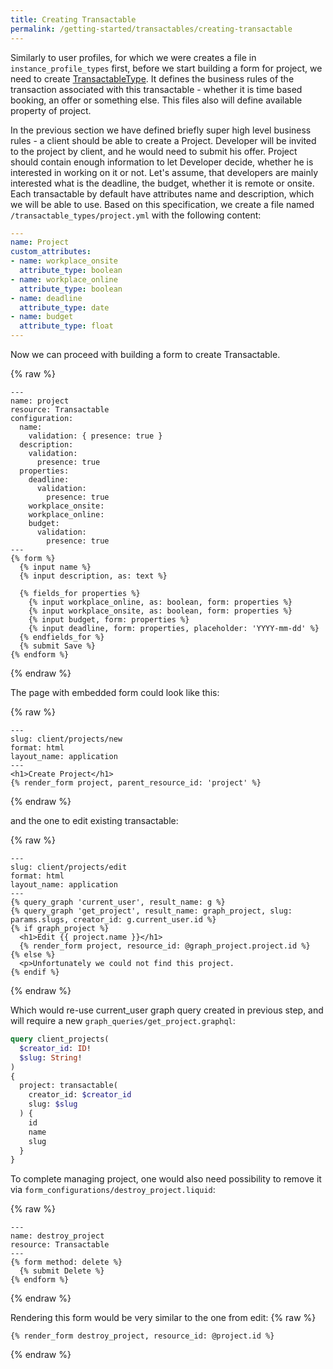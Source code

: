 ```yaml
---
title: Creating Transactable
permalink: /getting-started/transactables/creating-transactable
---
```

Similarly to user profiles, for which we were creates a file in `instance_profile_types` first, before we start building a form for project, we need to create [TransactableType](/reference/transactable-type). It defines the business rules of the transaction associated with this transactable - whether it is time based booking, an offer or something else. This files also will define available property of project.

In the previous section we have defined briefly super high level business rules - a client should be able to create a Project. Developer will be invited to the project by client, and he would need to submit his offer. Project should contain enough information to let Developer decide, whether he is interested in working on it or not. Let's assume, that developers are mainly interested what is the deadline, the budget, whether it is remote or onsite. Each transactable by default have attributes name and description, which we will be able to use. Based on this specification, we create a file named `/transactable_types/project.yml` with the following content:

```yaml
---
name: Project
custom_attributes:
- name: workplace_onsite
  attribute_type: boolean
- name: workplace_online
  attribute_type: boolean
- name: deadline
  attribute_type: date
- name: budget
  attribute_type: float
---
```
Now we can proceed with building a form to create Transactable.

{% raw %}
```liquid
---
name: project
resource: Transactable
configuration:
  name:
    validation: { presence: true }
  description:
    validation:
      presence: true
  properties:
    deadline:
      validation:
        presence: true
    workplace_onsite:
    workplace_online:
    budget:
      validation:
        presence: true
---
{% form %}
  {% input name %}
  {% input description, as: text %}

  {% fields_for properties %}
    {% input workplace_online, as: boolean, form: properties %}
    {% input workplace_onsite, as: boolean, form: properties %}
    {% input budget, form: properties %}
    {% input deadline, form: properties, placeholder: 'YYYY-mm-dd' %}
  {% endfields_for %}
  {% submit Save %}
{% endform %}
```
{% endraw %}

The page with embedded form could look like this:

{% raw %}
```liquid
---
slug: client/projects/new
format: html
layout_name: application
---
<h1>Create Project</h1>
{% render_form project, parent_resource_id: 'project' %}
```
{% endraw %}

and the one to edit existing transactable:

{% raw %}
```liquid
---
slug: client/projects/edit
format: html
layout_name: application
---
{% query_graph 'current_user', result_name: g %}
{% query_graph 'get_project', result_name: graph_project, slug: params.slugs, creator_id: g.current_user.id %}
{% if graph_project %}
  <h1>Edit {{ project.name }}</h1>
  {% render_form project, resource_id: @graph_project.project.id %}
{% else %}
  <p>Unfortunately we could not find this project.
{% endif %}
```
{% endraw %}

Which would re-use current_user graph query created in previous step, and will require a new `graph_queries/get_project.graphql`:

```graphql
query client_projects(
  $creator_id: ID!
  $slug: String!
)
{
  project: transactable(
    creator_id: $creator_id
    slug: $slug
  ) {
    id
    name
    slug
  }
}
```

To complete managing project, one would also need possibility to remove it via `form_configurations/destroy_project.liquid`:

{% raw %}
```liquid
---
name: destroy_project
resource: Transactable
---
{% form method: delete %}
  {% submit Delete %}
{% endform %}
```
{% endraw %}

Rendering this form would be very similar to the one from edit:
{% raw %}
```liquid
{% render_form destroy_project, resource_id: @project.id %}
```
{% endraw %}
